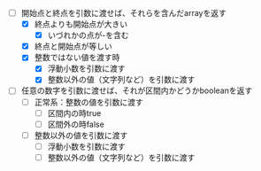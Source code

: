 - [ ] 開始点と終点を引数に渡せば、それらを含んだarrayを返す
    - [x] 終点よりも開始点が大きい
        - [x] いづれかの点が-を含む
    - [x] 終点と開始点が等しい
    - [x] 整数ではない値を渡す時
        - [x] 浮動小数を引数に渡す
        - [x] 整数以外の値（文字列など）を引数に渡す
- [ ] 任意の数字を引数に渡せば、それが区間内かどうかbooleanを返す
    - [ ] 正常系：整数の値を引数に渡す
        - [ ] 区間内の時true
        - [ ] 区間外の時false
    - [ ] 整数以外の値を引数に渡す
        - [ ] 浮動小数を引数に渡す
        - [ ] 整数以外の値（文字列など）を引数に渡す
